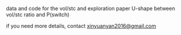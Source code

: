 data and code for the vol/stc and exploration paper
U-shape between vol/stc ratio and P(switch)

if you need more details, contact xinyuanyan2016@gmail.com
